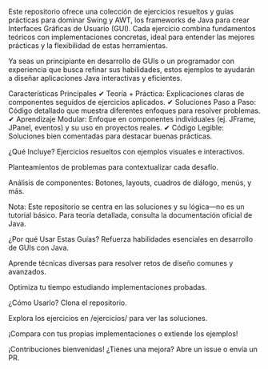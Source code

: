 Este repositorio ofrece una colección de ejercicios resueltos y guías prácticas para dominar Swing y AWT, los frameworks de Java para crear Interfaces Gráficas de Usuario (GUI). Cada ejercicio combina fundamentos teóricos con implementaciones concretas, ideal para entender las mejores prácticas y la flexibilidad de estas herramientas.

Ya seas un principiante en desarrollo de GUIs o un programador con experiencia que busca refinar sus habilidades, estos ejemplos te ayudarán a diseñar aplicaciones Java interactivas y eficientes.

Características Principales
✔ Teoría + Práctica: Explicaciones claras de componentes seguidos de ejercicios aplicados.
✔ Soluciones Paso a Paso: Código detallado que muestra diferentes enfoques para resolver problemas.
✔ Aprendizaje Modular: Enfoque en componentes individuales (ej. JFrame, JPanel, eventos) y su uso en proyectos reales.
✔ Código Legible: Soluciones bien comentadas para destacar buenas prácticas.

¿Qué Incluye?
Ejercicios resueltos con ejemplos visuales e interactivos.

Planteamientos de problemas para contextualizar cada desafío.

Análisis de componentes: Botones, layouts, cuadros de diálogo, menús, y más.

Nota: Este repositorio se centra en las soluciones y su lógica—no es un tutorial básico. Para teoría detallada, consulta la documentación oficial de Java.

¿Por qué Usar Estas Guías?
Refuerza habilidades esenciales en desarrollo de GUIs con Java.

Aprende técnicas diversas para resolver retos de diseño comunes y avanzados.

Optimiza tu tiempo estudiando implementaciones probadas.

¿Cómo Usarlo?
Clona el repositorio.

Explora los ejercicios en /ejercicios/ para ver las soluciones.

¡Compara con tus propias implementaciones o extiende los ejemplos!

¡Contribuciones bienvenidas! ¿Tienes una mejora? Abre un issue o envía un PR.

